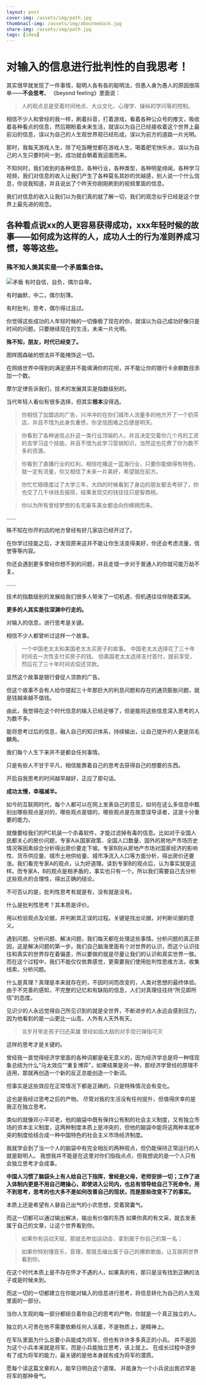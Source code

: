 ```yaml
---
layout: post
cover-img: /assets/img/path.jpg
thumbnail-img: /assets/img/aboutmeback.jpg
share-img: /assets/img/path.jpg
tags: [idea]
---
```

# 对输入的信息进行批判性的自我思考！

其实很早就发现了一件事情，聪明人各有各的聪明法，但愚人身为愚人的原因很简单——**不会思考**。
《beyond feeling》里面说：

>人的观点总是受着时间地点、大众文化、心理学、操纵的学问等的控制。

相信不少人和曾经的我一样，刷着抖音，打着游戏，看着各种公众号的推文，吸收着各种看点的信息，然后期盼着未来生活，就误以为自己已经接收着这个世界上最前沿的信息，误以为自己的人生观世界观已经形成，误以为前方的道路一片光明。

那时，我每天游戏人生，除了吃饭睡觉都在游戏人生，喝着肥宅快乐水，误以为自己的人生只要时间一到，成功就会朝着我迎面而来。

不知何时，我们收到的各种信息，各种行业，各种类型，各种明星绯闻，各种学习视频，我们对信息的收入让我们产生了各种莫名其妙的优越感，别人说一个什么信息，你说我知道，并且说出了个昨天你刚刚刷到的视频里面的信息。

我们对信息的收入让我们以为我们真的就了解一切，我们的观念似乎已经是这个世界上最先进的观念。

**各种看点说xx的人更容易获得成功，xxx年轻时候的故事——如何成为这样的人，成功人士的行为准则养成习惯，等等这些。**
----

### 殊不知人类其实是一个矛盾集合体。
![矛盾](http://img.juimg.com/tuku/yulantu/120608/188672-12060PH44387.jpg)
有时自信，自负，偶尔自卑。

有时幽默，中二，偶尔刻薄。

有时批判，思考，偶尔得过且过。

你觉得这些成功的人年轻时候的一切像极了现在的你，就误以为自己成功好像只是时间的问题，只要继续现在的生活，未来一片光明。

**殊不知，朋友，时代已经变了。**

图样图森破的想法并不能掩饰这一切。

在网络世界中得到的满足感并不能填满你的花呗，并不能让你的银行卡余额数目添加一个数。

摩尔定律告诉我们，技术的发展其实是指数级别的。

当代年轻人看似有很多选择，但其实**根本**没得选。

>你相信了加盟店的广告，兴冲冲的在你们城市人流量多的地方开了一个奶茶店，并且不惜为此身负重债，你坚信困难之后便是明天。

>你看到了各种迷信占扑这一类行业顶端的人，并且决定交着你几个月的工资的去学习这个技能，并且不惜为此学习营销知识，当然这也花费了你为数不多的资源。

>你看到了直播行业的红利，相信吃播这一蓝海行业，只要你能做得有特色，就一定有流量，你又相信了未来一片美好，希望就在前方。

>你忙忙碌碌度过了大学三年，大四的时候看到了身边的朋友都去考研了，你也交了几千块钱去报班，结果发现交的钱往往只是智商税。

>你以为所有曾经梦想的名宅豪车美女都会向你蜂拥而来。

……

殊不知在你开的店的地方曾经有好几家店已经开过了。

在你学过技能之后，才发现原来这并不能让你生活变得美好，你还会考虑流量，信誉等等内容。

你还会遇到更多曾经你想不到的问题，并且走错一步对于普通人的你就可能万劫不复。

……

技术的指数级别的发展给我们很多人带来了一切机遇，但机遇往往伴随着深渊。

**更多的人其实是往深渊中行走的。**

对输入的信息，进行思考是关键。

相信不少人都曾听过这样一个故事。
>一个中国老太太和美国老太太买房子的故事。
中国老太太选择花了三十年时间去一次性支付买房子的钱。
但美国老太太选择支付首付，提前享受，然后花了三十年时间去偿还贷款。

显然这个故事是银行督促人贷款的广告。

但这个故事不会有人给你提起三十年那巨大的利息问题和存在的通货膨胀问题，就是钱越来越不值钱。

由此，我觉得在这个时代信息的输入已经足够了，但是能将这些信息深入思考的人为数不多。

能将思考过后的信息，融入自己的知识体系，持续输出，让自己提升的人更是凤毛麟角。

我们每个人生下来并不是都会任何事情。

只是有些人不甘于平凡，相信能靠着自己的思考去获得自己的想要的东西。

开启自我思考的时间越早越好，正应了那句话。

**成功太慢，幸福减半。**

如今的互联网时代，每个人都可以在网上发表自己的意见，如何在这么多信息中甄别出哪些观点是对的，哪些观点是错的，哪些观点是在故意误导读者，这是十分重要的能力。

就像要给我们的PC机装一个杀毒软件，才能过滤掉有毒的信息。比如对于全国人民都关心的房价问题，专家A从国家政策、全国人口数量、国外的房地产市场历史情况等因素综合分析得出房价要走下坡。专家B则从房地产市场对国家经济的影响性、货币供应量、城市土地供给量、城市净流入人口等方面分析，得出房价还要涨。我们看完专家A的观点，认为好道理。读到专家B的观点后，认为事实就是这样。而专家A，B的观点是相矛盾的，事实也只有一个。所以我们需要自己去分析这些观点的合理性，得出正确的结论。

不可否认的是，批判性思考有就是有，没有就是没有。

什么是批判性思考？其本质是评价。

用以检验观点及论据，并判断其正误的过程。关键是找出论据，对判断论据的意义。

遇到问题、分析问题、解决问题，我们每天都在处理这些事情。分析问题的真正原因，这是解决问题的第一步。我们自己脑海里面有个对世界的认识，而这个认识往往和真实的世界存在着偏差，所以要做的就是尽量让我们的认识和真实世界一致。而在这个过程中，我们不能仅仅依靠感觉，更需要我们使用批判性思维方法，收集线索，分析问题。

什么是真理？真理是本来就存在的，不因时间而改变的，人类对思想的最终体验。由于不完善的感知，不完整的记忆和有缺陷的信息，人们对真理往往持“所见即所信”的态度。

见识少的人永远觉得自己所见识到的就是全世界，不断进步的人永远会感到压力，因为他看到的是一山更比一山高，人外有人天外有天。

>当岁月带走孩子归还英雄
曾经如临大敌的对手现已弹指可灭

这样的思考才是关键的。

曾经我一直觉得经济学里面的各种词都是毫无意义的，因为经济学总是将一种怪现象总结为什么“马太效应”“重复博弈”，如果结果是另一种，那经济学曾经的原理不适用，那就再创造一个新的反正总能创造一个新词。

但事实是这些效应在正常情况下都是正确的，只是特殊情况会有变化。

这也是我经过思考之后的产物。
尽管对我的生活没有任何提升，但值得庆幸的是我正在独立思考。

类似的就像邓小平邓老，他的脑袋中既有保持公有制的社会主义制度，又有独立市场的资本主义制度，这两种制度本质上是冲突的，但他的脑袋中能将这两种本就冲突的制度给结合成一种中国特色的社会主义市场经济制度。

我就学会到了当一个人的脑袋中有完全相反的两种观点，但仍能保持正常运行的人就是聪明人。
我想我并不能是在这里对你们指指点点，但我想说的是一个人只有会独立思考才会成事。

**中国人习惯了脑袋头上有人给自己下指挥，曾经是父母，老师安排一切；工作了进入体制内更是不用自己瞎操心，即使进入公司内，也总有领导给自己下死命令，用不到思考，思考的也大多不是如何改善自己的现状，而是那些改变不了的事实。**

本质上还是希望有人替自己出气的小农思想，受着窝囊气。

而这一切都可以通过输出解决，输出有价值的东西
如果你真的有文采，就去发表属于自己的文章，让这个世界看到你。

>如果你有运动天赋，那就去参加运动会，拿到属于你自己的第一名；

>如果你特别懂音乐，音理，那就去编出属于自己的爆款歌曲，让互联网世界看到你。

在这个时代本质上是不存在怀才不遇的人，如果真的有，那只是没有找到正确的法子或是时候未到。

而这一切的一切都建立在你能对输入的信息进行思考，将信息转化为自己的人生观里面的一部分。

当你人生观的每一部分都结合着你自己的思考的产物，你就是一个真正独立的人。

独立的人可贵在他不需要依赖任何人活着，不是物质上，是精神上。

在军队里面为什么总要小兵能成为将军，但也有许许多多真正的小兵。
并不是因为这个小兵本来就是将军，而是小兵能独立思考，该上就上。
在成长过程中逐步有了成为将军的能力，最关键的是他本身就有成为将军的潜质。

愿每个读这篇文章的人，能早日明白这个道理。
并能身为一个小兵说出我迟早是将军的那种骨气。
